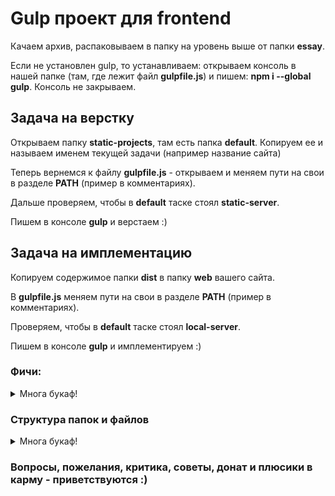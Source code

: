 <h1>Gulp проект для frontend</h1>
<p>Качаем архив, распаковываем в папку на уровень выше от папки <strong>essay</strong>.</p>
<p>Если не установлен gulp, то устанавливаем: открываем консоль в нашей папке (там, где лежит файл <strong>gulpfile.js</strong>) и пишем: <strong>npm i --global gulp</strong>. Консоль не закрываем.</p>
<h2>Задача на верстку</h2>
<p>Открываем папку <strong>static-projects</strong>, там есть папка <strong>default</strong>. Копируем ее и называем именем текущей задачи (например название сайта)</p>
<p>Теперь вернемся к файлу <strong>gulpfile.js</strong> - открываем и меняем пути на свои в разделе <strong>PATH</strong> (пример в комментариях).</p>
<p>Дальше проверяем, чтобы в <strong>default</strong> таске стоял <strong>static-server</strong>.</p>
<p>Пишем в консоле <strong>gulp</strong> и верстаем :)</p>
<h2>Задача на имплементацию</h2>
<p>Копируем содержимое папки <strong>dist</strong> в папку <strong>web</strong> вашего сайта.</p>
<p>В <strong>gulpfile.js</strong> меняем пути на свои в разделе <strong>PATH</strong> (пример в комментариях).</p>
<p>Проверяем, чтобы в <strong>default</strong> таске стоял <strong>local-server</strong>.</p>
<p>Пишем в консоле <strong>gulp</strong> и имплементируем :)</p>
<h3>Фичи:</h3>
<details>
<summary>Многа букаф!</summary>
<ol>
<li>В консоле после создания сервера можно увидеть 2 ссылки: Local и <strong>External</strong>. Используем вторую для теста на разных девайсах. При запуске локального сервера будет еще ссылка на тунель - можно показать например ПМ-у свою локальную работу.</li>
<li>При запуске идет задача <strong>stylefmt</strong>, которая форматирует все файлы <strong>.scss</strong> в стандартный вид (файл .stylelintrc).</li>
<li>При изменении файлов формата <strong>.php, .js, .tpl, .html</strong> автоматически происходит перезагрузка страницы.</li>
<li><strong>Js</strong> файлы конкатенировать не получается, из-за постоянных ошибок, связаных с подключением разных версий jquery в калькуляторе например или других скриптов в середине страницы от модулей и приходится их раскидывать или отключать по одному, так что есть возможность только сжать файлы. Для этого просто дописываем к текущему файлу расширение <strong>.source.js</strong> - это будет исходник в обычном виде, а рядом появится сжатый файл с первичным названием (чтобы не менять в шаблонах на .min.js)</li>
<li>Шрифты можно генерировать на сайте http://transfonter.org/ - файлы в папку <strong>fonts</strong>, а сгенерированный файл стилей поправить пути и скинуть в <strong>app/styles/partials/base/_fonts.scss</strong>. Примеры в default.</li>
<li>Теперь по стилям - файлы <strong>.css</strong> не берут никакого участия в действии! Так что называейте файлы только <strong>.scss</strong>. Проще всего это сделать обычным переименование. Причем после сохранения рядом автоматически сгенерируется минифицированный файл <strong>.css</strong> и <strong>.map</strong> в папке <strong>app/styles/sourcemaps</strong>.</li>
<li>Кроме того - при генерации <strong>.css</strong> файла добавляются префиксы, файлы кешируются (времени уходит намного меньше, чем при генерации всех <strong>.scss</strong>) и происходит <strong>injection</strong> стилей (на сайте они применяются сразу без перезагрузки страницы).</li>
<li>Если в стилях были грубые ошибки, то файл сгенерирован не будет - поглядывайте в консоль. Обычно там будет указан файл и место с ошибкой.</li>
<li>Подключен плагин <strong>animate.css</strong> - для нужного класса пишем <strong>@include bounce;</strong> и будет сгенерирована анимация с кейфреймами только для этого эффекта, ничего лишнего!</li>
<li>Подключена сетка <strong>Susy</strong>. Настройки в переменной <strong>$susy</strong> в <strong>app/styles/partials/vars/_vars.scss</strong>. Коротко - для враппера пишем <strong>@include container;</strong>, а для блоков количество колонок <strong>@include span(12);</strong>. В инете можно почитать подробней.</li>
<li>Дальше работа с сассом - миксины, переменные и тд, кто что хочет. Если не хочет - пишет простой цсс в файле .scss и не заморачивается :)</li>
<li>При добавлении картинок в папку <strong>app/images/sprites</strong> сгенерируется спрайт <strong>sprite.png</strong> в папке <strong>images</strong> и создастся файл <strong>_sprite.scss</strong> в папке с миксинами. Теперь можно в наших файлах инклудить спрайты через <strong>@include sprite($img_name)</strong>.</li>
<li>Т.к. таск с обработкой картинок самый затратный по времени, то он запускается отдельно или при билде. Можно запустить <strong>gulp images</strong> - сжатые файлы появятся в папке <strong>dist/images</strong>. Или же просто в конце работы запустить <strong>gulp build-dist</strong> - ваш готовый проект будет создан в папке <strong>dist</strong>.</li>
<li>Если что-то не меняется - попробуйте запустить <strong>gulp clear-cache</strong></li>
</ol>
</details>
<h3>Структура папок и файлов</h3>
<details>
<summary>Многа букаф!</summary>
<strong>.gitignore</strong> - игноры гита, <strong>.stylelintrc</strong> - правила для стилей (отступы, табы и тд, за основу взят stylelint-config-standard), <strong>gulpfile.js</strong> - таски галпа, где мы меняем только пути и сервер, <strong>package.json</strong> - нод пакеты, <strong>README.md</strong> - это описание;<br>
<strong>static-projects</strong> - папка с статическими проэктами на верстку;<br>
<strong>static-projects/default</strong> - шаблон для работы, копируем, переименовываем и работаем в ней, лишнее при желании удаляем или добавляем, что нужно;<br>
<strong>static-projects/default/app</strong> - папка с рабочей версией задачи;<br>
<strong>static-projects/default/dist</strong> - готовый проэкт;<br>
<strong>static-projects/default/app/fonts</strong> - сконверченные шрифты;<br>
<strong>static-projects/default/app/images</strong> - все фотки;<br>
<strong>static-projects/default/app/images/sprites</strong> - иконки и кнопки, которые можно заспрайтить, аккуратно с названиями, чтобы не создать конфликты с переменными, не начинать с цифры и без пробелом;<br>
<strong>static-projects/default/app/js</strong> - скрипты, сторонние библиотеки можно группировать по папкам, минификация будет работать и в подкаталогах;<br>
<strong>static-projects/default/app/styles</strong> - папка стилей;<br>
<strong>static-projects/default/app/styles/main.scss</strong> - основной файл для компиляции, в нем подключаем партиалы или удаляем при желании лишние (хотя ничего лишнего, кроме ресета не скомпилится с текущими настройками);<br>
<strong>static-projects/default/app/styles/main.css</strong> - скомпиленный файл стилей, минифицированный и готовый для подключения в html файл;<br>
<strong>static-projects/default/app/styles/sourcemaps</strong> - сорсы для дебагинга стилей, работает не точно из-за префиксов и из-за вложенностей, но показывает файл, где нужный нам код;<br>
<strong>static-projects/default/app/styles/partials</strong> - партиалы, файлы вида с _*.scss, которые не компилятся, а только инклудятся в main.scss;<br>
<strong>static-projects/default/app/styles/partials/base:</strong><br>
<strong>_fonts.scss</strong> - копируем содержимое сконверченного файлы и правим пути;<br>
<strong>_header.scss, _footer.scss, _sidebar.scss, _main.scss</strong> - основные блоки страниц, удобно переносить частями (футер+шапка, потом остальное);<br>
<strong>static-projects/default/app/styles/partials/media-queries</strong> - медиа запросы для адаптации;<br>
<strong>static-projects/default/app/styles/partials/mixins</strong> - _mixins.scss - ваши миксины, _sprite.scss - файл спрайтов (генерируется автоматически), scss.template.handlebars - настройки для шаблона спрайта (не удалять);<br>
<strong>static-projects/default/app/styles/partials/plugins</strong> - сторонние плагины, переименовываем .css на _*.scss и подключаем в main.scss, там же уже есть плагин для миксин animate.css, возможно список будет пополнятся полезными плагинами с их описанием;<br>
<strong>static-projects/default/app/styles/partials/reset</strong> - обнуление стилей;<br>
<strong>static-projects/default/app/styles/partials/vars</strong> - переменные, если нужны + Susy;</p>
</details>

<h3>Вопросы, пожелания, критика, советы, донат и плюсики в карму - приветствуются :)</h3>
